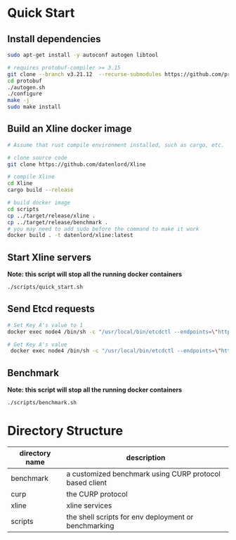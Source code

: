 # Quick Start

## Install dependencies
```bash
sudo apt-get install -y autoconf autogen libtool

# requires protobuf-compiler >= 3.15
git clone --branch v3.21.12  --recurse-submodules https://github.com/protocolbuffers/protobuf
cd protobuf
./autogen.sh
./configure
make -j
sudo make install 
```

## Build an Xline docker image

```bash
# Assume that rust compile environment installed, such as cargo, etc.

# clone source code
git clone https://github.com/datenlord/Xline

# compile Xline
cd Xline
cargo build --release

# build docker image
cd scripts
cp ../target/release/xline .
cp ../target/release/benchmark .
# you may need to add sudo before the command to make it work
docker build . -t datenlord/xline:latest
```

## Start Xline servers

**Note: this script will stop all the running docker containers**

``` bash
./scripts/quick_start.sh
```

## Send Etcd requests

``` bash
# Set Key A's value to 1
docker exec node4 /bin/sh -c "/usr/local/bin/etcdctl --endpoints=\"http://172.20.0.3:2379\" put A 1"

# Get Key A's value
 docker exec node4 /bin/sh -c "/usr/local/bin/etcdctl --endpoints=\"http://172.20.0.3:2379\" get A"
```

## Benchmark

**Note: this script will stop all the running docker containers**
```bash
./scripts/benchmark.sh
```

# Directory Structure

| directory name | description |
|----------------|-------------|
| benchmark      | a customized benchmark using CURP protocol based client |
| curp           | the CURP protocol |
| xline          | xline services |
| scripts        | the shell scripts for env deployment or benchmarking |
